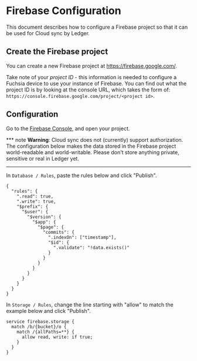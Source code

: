 # Firebase Configuration

This document describes how to configure a Firebase project so that it can be
used for Cloud sync by Ledger.

## Create the Firebase project

You can create a new Firebase project at https://firebase.google.com/.

Take note of your *project ID* - this information is needed to configure a
Fuchsia device to use your instance of Firebase. You can find out what the
project ID is by looking at the console URL, which takes the form of:
`https://console.firebase.google.com/project/<project id>`.

## Configuration
Go to the [Firebase Console](https://console.firebase.google.com/), and open
your project.

*** note
**Warning**: Cloud sync does not (currently) support authorization. The
configuration below makes the data stored in the Firebase project world-readable
and world-writable. Please don't store anything private, sensitive or real in
Ledger yet.
***

In `Database / Rules`, paste the rules below and click "Publish".

```
{
  "rules": {
    ".read": true,
    ".write": true,
    "$prefix": {
      "$user": {
        "$version": {
          "$app": {
            "$page": {
              "commits": {
                ".indexOn": ["timestamp"],
                "$id": {
                  ".validate": "!data.exists()"
                }
              }
            }
          }
        }
      }
    }
  }
}
```

In `Storage / Rules`, change the line starting with "allow" to match the example
below and click "Publish".

```
service firebase.storage {
  match /b/{bucket}/o {
    match /{allPaths=**} {
      allow read, write: if true;
    }
  }
}
```
